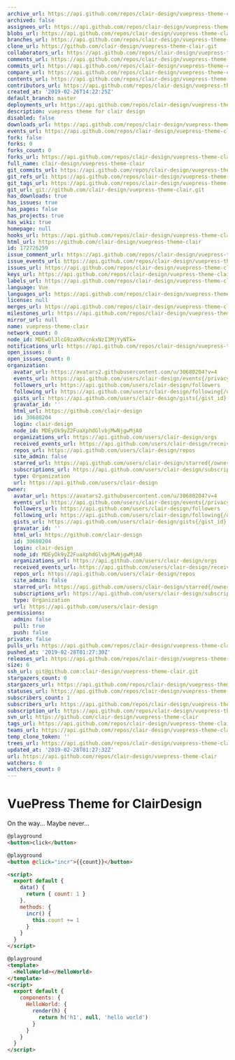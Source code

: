 ```yaml
---
archive_url: https://api.github.com/repos/clair-design/vuepress-theme-clair/{archive_format}{/ref}
archived: false
assignees_url: https://api.github.com/repos/clair-design/vuepress-theme-clair/assignees{/user}
blobs_url: https://api.github.com/repos/clair-design/vuepress-theme-clair/git/blobs{/sha}
branches_url: https://api.github.com/repos/clair-design/vuepress-theme-clair/branches{/branch}
clone_url: https://github.com/clair-design/vuepress-theme-clair.git
collaborators_url: https://api.github.com/repos/clair-design/vuepress-theme-clair/collaborators{/collaborator}
comments_url: https://api.github.com/repos/clair-design/vuepress-theme-clair/comments{/number}
commits_url: https://api.github.com/repos/clair-design/vuepress-theme-clair/commits{/sha}
compare_url: https://api.github.com/repos/clair-design/vuepress-theme-clair/compare/{base}...{head}
contents_url: https://api.github.com/repos/clair-design/vuepress-theme-clair/contents/{+path}
contributors_url: https://api.github.com/repos/clair-design/vuepress-theme-clair/contributors
created_at: '2019-02-26T14:22:25Z'
default_branch: master
deployments_url: https://api.github.com/repos/clair-design/vuepress-theme-clair/deployments
description: vuepress theme for clair design
disabled: false
downloads_url: https://api.github.com/repos/clair-design/vuepress-theme-clair/downloads
events_url: https://api.github.com/repos/clair-design/vuepress-theme-clair/events
fork: false
forks: 0
forks_count: 0
forks_url: https://api.github.com/repos/clair-design/vuepress-theme-clair/forks
full_name: clair-design/vuepress-theme-clair
git_commits_url: https://api.github.com/repos/clair-design/vuepress-theme-clair/git/commits{/sha}
git_refs_url: https://api.github.com/repos/clair-design/vuepress-theme-clair/git/refs{/sha}
git_tags_url: https://api.github.com/repos/clair-design/vuepress-theme-clair/git/tags{/sha}
git_url: git://github.com/clair-design/vuepress-theme-clair.git
has_downloads: true
has_issues: true
has_pages: false
has_projects: true
has_wiki: true
homepage: null
hooks_url: https://api.github.com/repos/clair-design/vuepress-theme-clair/hooks
html_url: https://github.com/clair-design/vuepress-theme-clair
id: 172726259
issue_comment_url: https://api.github.com/repos/clair-design/vuepress-theme-clair/issues/comments{/number}
issue_events_url: https://api.github.com/repos/clair-design/vuepress-theme-clair/issues/events{/number}
issues_url: https://api.github.com/repos/clair-design/vuepress-theme-clair/issues{/number}
keys_url: https://api.github.com/repos/clair-design/vuepress-theme-clair/keys{/key_id}
labels_url: https://api.github.com/repos/clair-design/vuepress-theme-clair/labels{/name}
language: Vue
languages_url: https://api.github.com/repos/clair-design/vuepress-theme-clair/languages
license: null
merges_url: https://api.github.com/repos/clair-design/vuepress-theme-clair/merges
milestones_url: https://api.github.com/repos/clair-design/vuepress-theme-clair/milestones{/number}
mirror_url: null
name: vuepress-theme-clair
network_count: 0
node_id: MDEwOlJlcG9zaXRvcnkxNzI3MjYyNTk=
notifications_url: https://api.github.com/repos/clair-design/vuepress-theme-clair/notifications{?since,all,participating}
open_issues: 0
open_issues_count: 0
organization:
  avatar_url: https://avatars2.githubusercontent.com/u/30680204?v=4
  events_url: https://api.github.com/users/clair-design/events{/privacy}
  followers_url: https://api.github.com/users/clair-design/followers
  following_url: https://api.github.com/users/clair-design/following{/other_user}
  gists_url: https://api.github.com/users/clair-design/gists{/gist_id}
  gravatar_id: ''
  html_url: https://github.com/clair-design
  id: 30680204
  login: clair-design
  node_id: MDEyOk9yZ2FuaXphdGlvbjMwNjgwMjA0
  organizations_url: https://api.github.com/users/clair-design/orgs
  received_events_url: https://api.github.com/users/clair-design/received_events
  repos_url: https://api.github.com/users/clair-design/repos
  site_admin: false
  starred_url: https://api.github.com/users/clair-design/starred{/owner}{/repo}
  subscriptions_url: https://api.github.com/users/clair-design/subscriptions
  type: Organization
  url: https://api.github.com/users/clair-design
owner:
  avatar_url: https://avatars2.githubusercontent.com/u/30680204?v=4
  events_url: https://api.github.com/users/clair-design/events{/privacy}
  followers_url: https://api.github.com/users/clair-design/followers
  following_url: https://api.github.com/users/clair-design/following{/other_user}
  gists_url: https://api.github.com/users/clair-design/gists{/gist_id}
  gravatar_id: ''
  html_url: https://github.com/clair-design
  id: 30680204
  login: clair-design
  node_id: MDEyOk9yZ2FuaXphdGlvbjMwNjgwMjA0
  organizations_url: https://api.github.com/users/clair-design/orgs
  received_events_url: https://api.github.com/users/clair-design/received_events
  repos_url: https://api.github.com/users/clair-design/repos
  site_admin: false
  starred_url: https://api.github.com/users/clair-design/starred{/owner}{/repo}
  subscriptions_url: https://api.github.com/users/clair-design/subscriptions
  type: Organization
  url: https://api.github.com/users/clair-design
permissions:
  admin: false
  pull: true
  push: false
private: false
pulls_url: https://api.github.com/repos/clair-design/vuepress-theme-clair/pulls{/number}
pushed_at: '2019-02-28T01:27:30Z'
releases_url: https://api.github.com/repos/clair-design/vuepress-theme-clair/releases{/id}
size: 6
ssh_url: git@github.com:clair-design/vuepress-theme-clair.git
stargazers_count: 0
stargazers_url: https://api.github.com/repos/clair-design/vuepress-theme-clair/stargazers
statuses_url: https://api.github.com/repos/clair-design/vuepress-theme-clair/statuses/{sha}
subscribers_count: 1
subscribers_url: https://api.github.com/repos/clair-design/vuepress-theme-clair/subscribers
subscription_url: https://api.github.com/repos/clair-design/vuepress-theme-clair/subscription
svn_url: https://github.com/clair-design/vuepress-theme-clair
tags_url: https://api.github.com/repos/clair-design/vuepress-theme-clair/tags
teams_url: https://api.github.com/repos/clair-design/vuepress-theme-clair/teams
temp_clone_token: ''
trees_url: https://api.github.com/repos/clair-design/vuepress-theme-clair/git/trees{/sha}
updated_at: '2019-02-28T01:27:32Z'
url: https://api.github.com/repos/clair-design/vuepress-theme-clair
watchers: 0
watchers_count: 0
---
```


# VuePress Theme for ClairDesign

On the way... Maybe never...

```html
@playground
<button>click</button>
```

```html
@playground
<button @click="incr">{{count}}</button>

<script>
  export default {
    data() {
      return { count: 1 }
    },
    methods: {
      incr() {
        this.count += 1
      }
    }
  }
</script>
```

```html
@playground
<template>
  <HelloWorld></HelloWorld>
</template>
<script>
  export default {
    components: {
      HelloWorld: {
        render(h) {
          return h('h1', null, 'hello world')
        }
      }
    }
  }
</script>
```
